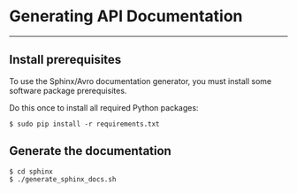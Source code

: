 # Generating API Documentation

----

## Install prerequisites
To use the Sphinx/Avro documentation generator, you must install some software package prerequisites.

Do this once to install all required Python packages:

```
$ sudo pip install -r requirements.txt
```

## Generate the documentation

```
$ cd sphinx
$ ./generate_sphinx_docs.sh
```
